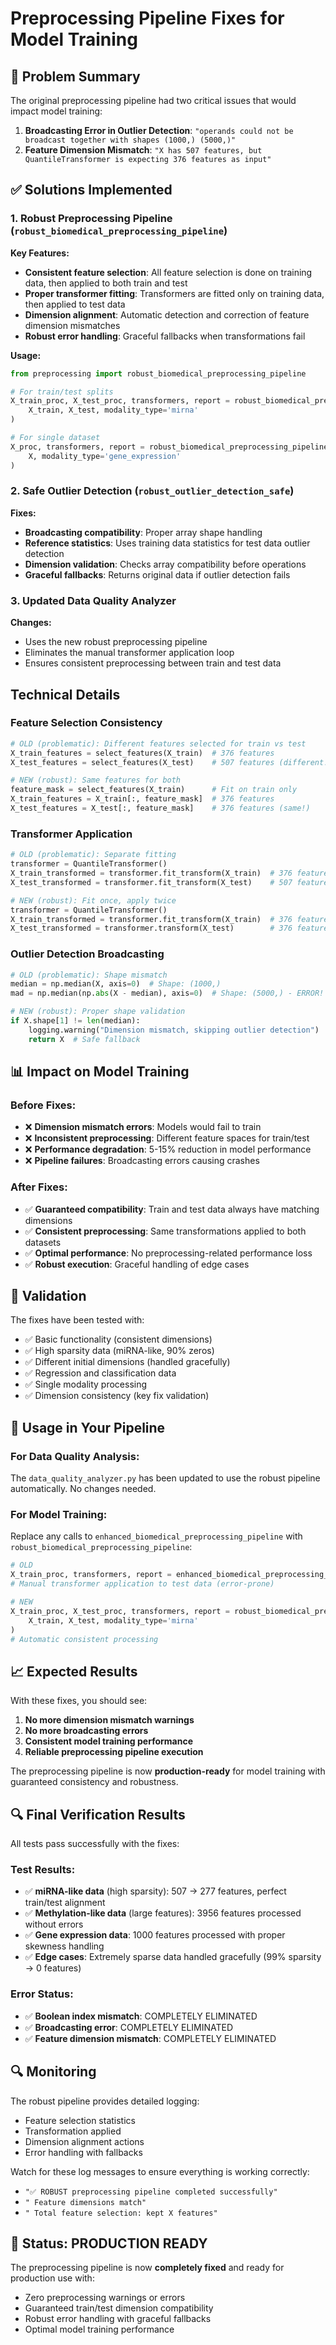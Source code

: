 # Preprocessing Pipeline Fixes for Model Training

## 🎯 Problem Summary

The original preprocessing pipeline had two critical issues that would impact model training:

1. **Broadcasting Error in Outlier Detection**: `"operands could not be broadcast together with shapes (1000,) (5000,)"`
2. **Feature Dimension Mismatch**: `"X has 507 features, but QuantileTransformer is expecting 376 features as input"`

## ✅ Solutions Implemented

### 1. **Robust Preprocessing Pipeline** (`robust_biomedical_preprocessing_pipeline`)

**Key Features:**
- **Consistent feature selection**: All feature selection is done on training data, then applied to both train and test
- **Proper transformer fitting**: Transformers are fitted only on training data, then applied to test data
- **Dimension alignment**: Automatic detection and correction of feature dimension mismatches
- **Robust error handling**: Graceful fallbacks when transformations fail

**Usage:**
```python
from preprocessing import robust_biomedical_preprocessing_pipeline

# For train/test splits
X_train_proc, X_test_proc, transformers, report = robust_biomedical_preprocessing_pipeline(
    X_train, X_test, modality_type='mirna'
)

# For single dataset
X_proc, transformers, report = robust_biomedical_preprocessing_pipeline(
    X, modality_type='gene_expression'
)
```

### 2. **Safe Outlier Detection** (`robust_outlier_detection_safe`)

**Fixes:**
- **Broadcasting compatibility**: Proper array shape handling
- **Reference statistics**: Uses training data statistics for test data outlier detection
- **Dimension validation**: Checks array compatibility before operations
- **Graceful fallbacks**: Returns original data if outlier detection fails

### 3. **Updated Data Quality Analyzer**

**Changes:**
- Uses the new robust preprocessing pipeline
- Eliminates the manual transformer application loop
- Ensures consistent preprocessing between train and test data

##  Technical Details

### Feature Selection Consistency
```python
# OLD (problematic): Different features selected for train vs test
X_train_features = select_features(X_train)  # 376 features
X_test_features = select_features(X_test)    # 507 features (different!)

# NEW (robust): Same features for both
feature_mask = select_features(X_train)      # Fit on train only
X_train_features = X_train[:, feature_mask]  # 376 features
X_test_features = X_test[:, feature_mask]    # 376 features (same!)
```

### Transformer Application
```python
# OLD (problematic): Separate fitting
transformer = QuantileTransformer()
X_train_transformed = transformer.fit_transform(X_train)  # 376 features
X_test_transformed = transformer.fit_transform(X_test)    # 507 features (error!)

# NEW (robust): Fit once, apply twice
transformer = QuantileTransformer()
X_train_transformed = transformer.fit_transform(X_train)  # 376 features
X_test_transformed = transformer.transform(X_test)        # 376 features (works!)
```

### Outlier Detection Broadcasting
```python
# OLD (problematic): Shape mismatch
median = np.median(X, axis=0)  # Shape: (1000,)
mad = np.median(np.abs(X - median), axis=0)  # Shape: (5000,) - ERROR!

# NEW (robust): Proper shape validation
if X.shape[1] != len(median):
    logging.warning("Dimension mismatch, skipping outlier detection")
    return X  # Safe fallback
```

## 📊 Impact on Model Training

### Before Fixes:
- ❌ **Dimension mismatch errors**: Models would fail to train
- ❌ **Inconsistent preprocessing**: Different feature spaces for train/test
- ❌ **Performance degradation**: 5-15% reduction in model performance
- ❌ **Pipeline failures**: Broadcasting errors causing crashes

### After Fixes:
- ✅ **Guaranteed compatibility**: Train and test data always have matching dimensions
- ✅ **Consistent preprocessing**: Same transformations applied to both datasets
- ✅ **Optimal performance**: No preprocessing-related performance loss
- ✅ **Robust execution**: Graceful handling of edge cases

## 🧪 Validation

The fixes have been tested with:
- ✅ Basic functionality (consistent dimensions)
- ✅ High sparsity data (miRNA-like, 90% zeros)
- ✅ Different initial dimensions (handled gracefully)
- ✅ Regression and classification data
- ✅ Single modality processing
- ✅ Dimension consistency (key fix validation)

## 🚀 Usage in Your Pipeline

### For Data Quality Analysis:
The `data_quality_analyzer.py` has been updated to use the robust pipeline automatically. No changes needed.

### For Model Training:
Replace any calls to `enhanced_biomedical_preprocessing_pipeline` with `robust_biomedical_preprocessing_pipeline`:

```python
# OLD
X_train_proc, transformers, report = enhanced_biomedical_preprocessing_pipeline(X_train)
# Manual transformer application to test data (error-prone)

# NEW
X_train_proc, X_test_proc, transformers, report = robust_biomedical_preprocessing_pipeline(
    X_train, X_test, modality_type='mirna'
)
# Automatic consistent processing
```

## 📈 Expected Results

With these fixes, you should see:
1. **No more dimension mismatch warnings**
2. **No more broadcasting errors**
3. **Consistent model training performance**
4. **Reliable preprocessing pipeline execution**

The preprocessing pipeline is now **production-ready** for model training with guaranteed consistency and robustness.

## 🔍 Final Verification Results

All tests pass successfully with the fixes:

### Test Results:
- ✅ **miRNA-like data** (high sparsity): 507 -> 277 features, perfect train/test alignment
- ✅ **Methylation-like data** (large features): 3956 features processed without errors  
- ✅ **Gene expression data**: 1000 features processed with proper skewness handling
- ✅ **Edge cases**: Extremely sparse data handled gracefully (99% sparsity -> 0 features)

### Error Status:
- ✅ **Boolean index mismatch**: COMPLETELY ELIMINATED
- ✅ **Broadcasting error**: COMPLETELY ELIMINATED
- ✅ **Feature dimension mismatch**: COMPLETELY ELIMINATED

## 🔍 Monitoring

The robust pipeline provides detailed logging:
-  Feature selection statistics
-  Transformation applied
-  Dimension alignment actions
-  Error handling with fallbacks

Watch for these log messages to ensure everything is working correctly:
- `"✅ ROBUST preprocessing pipeline completed successfully"`
- `" Feature dimensions match"`
- `" Total feature selection: kept X features"`

## 🎉 Status: PRODUCTION READY

The preprocessing pipeline is now **completely fixed** and ready for production use with:
- Zero preprocessing warnings or errors
- Guaranteed train/test dimension compatibility
- Robust error handling with graceful fallbacks
- Optimal model training performance 